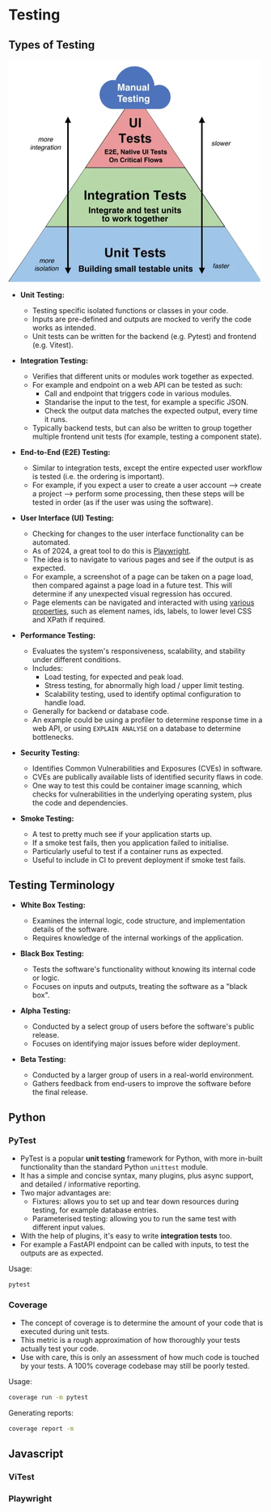 # Testing

## Types of Testing

![test-pyramid](./images/test_pyramid.webp)

- **Unit Testing:**

  - Testing specific isolated functions or classes in your code.
  - Inputs are pre-defined and outputs are mocked to verify the code
    works as intended.
  - Unit tests can be written for the backend (e.g. Pytest) and frontend
    (e.g. Vitest).

- **Integration Testing:**

  - Verifies that different units or modules work together as expected.
  - For example and endpoint on a web API can be tested as such:
    - Call and endpoint that triggers code in various modules.
    - Standarise the input to the test, for example a specific JSON.
    - Check the output data matches the expected output, every time it runs.
  - Typically backend tests, but can also be written to group together
    multiple frontend unit tests (for example, testing a component state).

- **End-to-End (E2E) Testing:**

  - Similar to integration tests, except the entire expected user
    workflow is tested (i.e. the ordering is important).
  - For example, if you expect a user to create a user account -->
    create a project --> perform some processing, then these steps will
    be tested in order (as if the user was using the software).

- **User Interface (UI) Testing:**

  - Checking for changes to the user interface functionality can be
    automated.
  - As of 2024, a great tool to do this is
    [Playwright](https://github.com/microsoft/playwright).
  - The idea is to navigate to various pages and see if the output is as
    expected.
  - For example, a screenshot of a page can be taken on a page load, then
    compared against a page load in a future test. This will determine if
    any unexpected visual regression has occured.
  - Page elements can be navigated and interacted with using [various
    properties](https://playwright.dev/docs/locators), such as element
    names, ids, labels, to lower level CSS and XPath if required.

- **Performance Testing:**

  - Evaluates the system's responsiveness, scalability, and stability
    under different conditions.
  - Includes:
    - Load testing, for expected and peak load.
    - Stress testing, for abnormally high load / upper limit testing.
    - Scalability testing, used to identify optimal configuration to handle load.
  - Generally for backend or database code.
  - An example could be using a profiler to determine response time in a web API,
    or using `EXPLAIN ANALYSE` on a database to determine bottlenecks.

- **Security Testing:**

  - Identifies Common Vulnerabilities and Exposures (CVEs) in software.
  - CVEs are publically available lists of identified security flaws in code.
  - One way to test this could be container image scanning, which checks for
    vulnerabilities in the underlying operating system, plus the code and dependencies.

- **Smoke Testing:**

  - A test to pretty much see if your application starts up.
  - If a smoke test fails, then you application failed to initialise.
  - Particularly useful to test if a container runs as expected.
  - Useful to include in CI to prevent deployment if smoke test fails.

## Testing Terminology

- **White Box Testing:**

  - Examines the internal logic, code structure, and implementation
    details of the software.
  - Requires knowledge of the internal workings of the application.

- **Black Box Testing:**

  - Tests the software's functionality without knowing its internal code or logic.
  - Focuses on inputs and outputs, treating the software as a "black box".

- **Alpha Testing:**

  - Conducted by a select group of users before the software's public release.
  - Focuses on identifying major issues before wider deployment.

- **Beta Testing:**

  - Conducted by a larger group of users in a real-world environment.
  - Gathers feedback from end-users to improve the software before the final release.

## Python

### PyTest

- PyTest is a popular **unit testing** framework for Python, with more
  in-built functionality than the standard Python `unittest` module.
- It has a simple and concise syntax, many plugins, plus async support,
  and detailed / informative reporting.
- Two major advantages are:
  - Fixtures: allows you to set up and tear down resources during
    testing, for example database entries.
  - Parameterised testing: allowing you to run the same test with
    different input values.
- With the help of plugins, it's easy to write **integration tests** too.
- For example a FastAPI endpoint can be called with inputs, to test the
  outputs are as expected.

Usage:

```bash
pytest
```

### Coverage

- The concept of coverage is to determine the amount of your code that
  is executed during unit tests.
- This metric is a rough approximation of how thoroughly your tests
  actually test your code.
- Use with care, this is only an assessment of how much code is touched by
  your tests. A 100% coverage codebase may still be poorly tested.

Usage:

```bash
coverage run -m pytest
```

Generating reports:

```bash
coverage report -m
```

## Javascript

### ViTest

### Playwright
